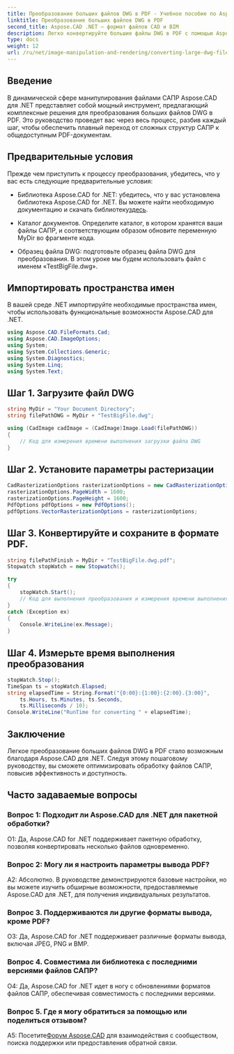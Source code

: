 ```yaml
---
title: Преобразование больших файлов DWG в PDF - Учебное пособие по Aspose.CAD
linktitle: Преобразование больших файлов DWG в PDF
second_title: Aspose.CAD .NET — формат файлов CAD и BIM
description: Легко конвертируйте большие файлы DWG в PDF с помощью Aspose.CAD для .NET. Оптимизируйте свои процессы САПР с помощью этого пошагового руководства.
type: docs
weight: 12
url: /ru/net/image-manipulation-and-rendering/converting-large-dwg-files-to-pdf/
---
```

## Введение

В динамической сфере манипулирования файлами САПР Aspose.CAD для .NET представляет собой мощный инструмент, предлагающий комплексные решения для преобразования больших файлов DWG в PDF. Это руководство проведет вас через весь процесс, разбив каждый шаг, чтобы обеспечить плавный переход от сложных структур САПР к общедоступным PDF-документам.

## Предварительные условия

Прежде чем приступить к процессу преобразования, убедитесь, что у вас есть следующие предварительные условия:

- Библиотека Aspose.CAD for .NET: убедитесь, что у вас установлена библиотека Aspose.CAD for .NET. Вы можете найти необходимую документацию и скачать библиотеку[здесь](https://reference.aspose.com/cad/net/).

- Каталог документов. Определите каталог, в котором хранятся ваши файлы САПР, и соответствующим образом обновите переменную MyDir во фрагменте кода.

- Образец файла DWG: подготовьте образец файла DWG для преобразования. В этом уроке мы будем использовать файл с именем «TestBigFile.dwg».

## Импортировать пространства имен

В вашей среде .NET импортируйте необходимые пространства имен, чтобы использовать функциональные возможности Aspose.CAD для .NET.

```csharp
using Aspose.CAD.FileFormats.Cad;
using Aspose.CAD.ImageOptions;
using System;
using System.Collections.Generic;
using System.Diagnostics;
using System.Linq;
using System.Text;
```

## Шаг 1. Загрузите файл DWG

```csharp
string MyDir = "Your Document Directory";
string filePathDWG = MyDir + "TestBigFile.dwg";

using (CadImage cadImage = (CadImage)Image.Load(filePathDWG))
{
    // Код для измерения времени выполнения загрузки файла DWG
}
```

## Шаг 2. Установите параметры растеризации

```csharp
CadRasterizationOptions rasterizationOptions = new CadRasterizationOptions();
rasterizationOptions.PageWidth = 1600;
rasterizationOptions.PageHeight = 1600;
PdfOptions pdfOptions = new PdfOptions();
pdfOptions.VectorRasterizationOptions = rasterizationOptions;
```

## Шаг 3. Конвертируйте и сохраните в формате PDF.

```csharp
string filePathFinish = MyDir + "TestBigFile.dwg.pdf";
Stopwatch stopWatch = new Stopwatch();

try
{
    stopWatch.Start();
    // Код для выполнения преобразования и измерения времени выполнения
}
catch (Exception ex)
{
    Console.WriteLine(ex.Message);
}
```

## Шаг 4. Измерьте время выполнения преобразования

```csharp
stopWatch.Stop();
TimeSpan ts = stopWatch.Elapsed;
string elapsedTime = String.Format("{0:00}:{1:00}:{2:00}.{3:00}",
    ts.Hours, ts.Minutes, ts.Seconds,
    ts.Milliseconds / 10);
Console.WriteLine("RunTime for converting " + elapsedTime);
```

## Заключение

Легкое преобразование больших файлов DWG в PDF стало возможным благодаря Aspose.CAD для .NET. Следуя этому пошаговому руководству, вы сможете оптимизировать обработку файлов САПР, повысив эффективность и доступность.

## Часто задаваемые вопросы

### Вопрос 1: Подходит ли Aspose.CAD для .NET для пакетной обработки?

О1: Да, Aspose.CAD for .NET поддерживает пакетную обработку, позволяя конвертировать несколько файлов одновременно.

### Вопрос 2: Могу ли я настроить параметры вывода PDF?

А2: Абсолютно. В руководстве демонстрируются базовые настройки, но вы можете изучить обширные возможности, предоставляемые Aspose.CAD для .NET, для получения индивидуальных результатов.

### Вопрос 3. Поддерживаются ли другие форматы вывода, кроме PDF?

О3: Да, Aspose.CAD for .NET поддерживает различные форматы вывода, включая JPEG, PNG и BMP.

### Вопрос 4. Совместима ли библиотека с последними версиями файлов САПР?

О4: Да, Aspose.CAD for .NET идет в ногу с обновлениями форматов файлов САПР, обеспечивая совместимость с последними версиями.

### Вопрос 5. Где я могу обратиться за помощью или поделиться отзывом?

 A5: Посетите[Форум Aspose.CAD](https://forum.aspose.com/c/cad/19) для взаимодействия с сообществом, поиска поддержки или предоставления обратной связи.